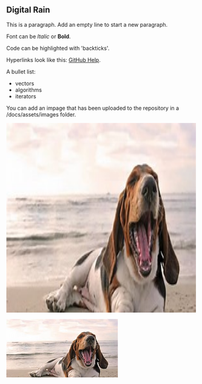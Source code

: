 ## Digital Rain

This is a paragraph. Add an empty line to start a new paragraph.

Font can be *Italic* or **Bold**.

Code can be highlighted with 'backticks'.

Hyperlinks look like this: [GitHub Help](https://help.github.com/).

A bullet list:

- vectors
- algorithms
- iterators

You can add an impage that has been uploaded to the repository in a /docs/assets/images folder.

<img src="https://raw.githubusercontent.com/jAlbright02/Digital_Rain_Cpp/main/docs/assets/images/image.png" width="500" height="500">

![Dog](/docs/assets/images/image.png)
